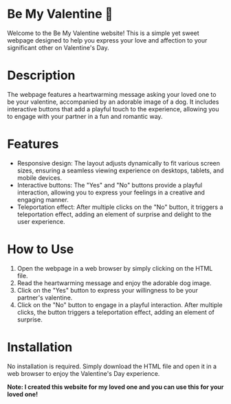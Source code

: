 # Be My Valentine 💞
Welcome to the Be My Valentine website! This is a simple yet sweet webpage designed to help you express your love and affection to your significant other on Valentine's Day.

# Description
The webpage features a heartwarming message asking your loved one to be your valentine, accompanied by an adorable image of a dog. It includes interactive buttons that add a playful touch to the experience, allowing you to engage with your partner in a fun and romantic way.

# Features
- Responsive design: The layout adjusts dynamically to fit various screen sizes, ensuring a seamless viewing experience on desktops, tablets, and mobile devices.
- Interactive buttons: The "Yes" and "No" buttons provide a playful interaction, allowing you to express your feelings in a creative and engaging manner.
- Teleportation effect: After multiple clicks on the "No" button, it triggers a teleportation effect, adding an element of surprise and delight to the user experience.

# How to Use
1. Open the webpage in a web browser by simply clicking on the HTML file.
2. Read the heartwarming message and enjoy the adorable dog image.
3. Click on the "Yes" button to express your willingness to be your partner's valentine.
4. Click on the "No" button to engage in a playful interaction. After multiple clicks, the button triggers a teleportation effect, adding an element of surprise.

# Installation
No installation is required. Simply download the HTML file and open it in a web browser to enjoy the Valentine's Day experience.

**Note: I created this website for my loved one and you can use this for your loved one!**
